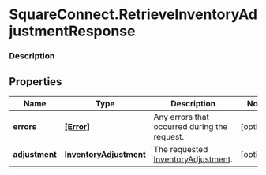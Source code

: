 # SquareConnect.RetrieveInventoryAdjustmentResponse

### Description



## Properties
Name | Type | Description | Notes
------------ | ------------- | ------------- | -------------
**errors** | [**[Error]**](Error.md) | Any errors that occurred during the request. | [optional] 
**adjustment** | [**InventoryAdjustment**](InventoryAdjustment.md) | The requested [InventoryAdjustment](#type-inventoryadjustment). | [optional] 


